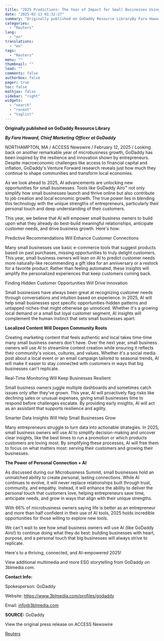 ```yaml
---
title: "2025 Predictions: The Year of Impact for Small Businesses Using AI"
date: "2025-02-13 01:32:27"
summary: "Originally published on GoDaddy Resource LibraryBy Fara Howard, Chief Marketing Officer at GoDaddyNORTHAMPTON, MA / ACCESS Newswire / February 12, 2025 / Looking back on another remarkable year of microbusiness growth, GoDaddy has been inspired by the resilience and innovation shown by entrepreneurs. Despite macroeconomic challenges like access to financial..."
categories:
  - "Reuters"
lang:
  - "en"
translations:
  - "en"
tags:
  - "Reuters"
menu: ""
thumbnail: ""
lead: ""
comments: false
authorbox: false
pager: true
toc: false
mathjax: false
sidebar: "right"
widgets:
  - "search"
  - "recent"
  - "taglist"
---
```


**Originally published on GoDaddy Resource Library**

***By Fara Howard, Chief Marketing Officer at GoDaddy***

NORTHAMPTON, MA / ACCESS Newswire / February 12, 2025 / Looking back on another remarkable year of microbusiness growth, GoDaddy has been inspired by the resilience and innovation shown by entrepreneurs. Despite macroeconomic challenges like access to financial capital and inflation, GoDaddy's Venture Forward research reveals just how much they continue to shape communities and transform local economies.

As we look ahead to 2025, AI advancements are unlocking new opportunities for small businesses. Tools like GoDaddy Airo™ not only simplify how small businesses launch and thrive online but also contribute to job creation and local economic growth. The true power lies in blending this technology with the unique strengths of entrepreneurs, particularly their personal touch and deep understanding of their customers.

This year, we believe that AI will empower small business owners to build upon what they already do best-build meaningful relationships, anticipate customer needs, and drive business growth. Here's how:

Predictive Recommendations Will Enhance Customer Connections

Many small businesses use basic e-commerce tools that suggest products based on past purchases, missing opportunities to truly delight customers. This year, small business owners will lean on AI to predict customer needs more naturally-like recommending a gift idea for an anniversary or a restock for a favorite product. Rather than feeling automated, these insights will amplify the personalized experiences that keep customers coming back.

Finding Hidden Customer Opportunities Will Drive Innovation

Small businesses have always been great at recognizing customer needs through conversations and intuition based on experience. In 2025, AI will help small businesses spot specific opportunities-hidden patterns and untapped niches-that might otherwise go unnoticed. Whether it's a growing local demand or a small but loyal customer segment, AI insights will complement the human instinct that sets small businesses apart.

**Localized Content Will Deepen Community Roots**

Creating marketing content that feels authentic and local takes time-time many small business owners don't have. Over the next year, small business owners will use AI to streamline content creation while ensuring it reflects their community's voices, cultures, and values. Whether it's a social media post about a local event or an email campaign tailored to seasonal trends, AI will make it easier to stay connected with customers in ways that big businesses can't replicate.

Real-Time Monitoring Will Keep Businesses Resilient

Small business owners juggle multiple dashboards and sometimes catch issues only after they've grown. This year, AI will proactively flag risks like declining sales or unusual expenses, giving small businesses time to respond before challenges escalate. By providing early insights, AI will act as an assistant that supports resilience and agility.

Smarter Data Insights Will Help Small Businesses Grow

Many entrepreneurs struggle to turn data into actionable strategies. In 2025, small business owners will use AI to simplify decision-making and uncover clear insights, like the best times to run a promotion or which products customers are loving most. By simplifying these processes, AI will free them to focus on what matters most: serving their customers and growing their businesses.

**The Power of Personal Connection + AI**

As discussed during our Microbusiness Summit, small businesses hold an unmatched ability to create personal, lasting connections. While AI continues to evolve, it will never replace relationships built through trust, community, and empathy. Instead, it will enhance the ability to deliver the personal touch that customers love, helping entrepreneurs save time, anticipate needs, and grow in ways that align with their unique strengths.

With 66% of microbusiness owners saying life is better as an entrepreneur and more than half confident in their use of AI tools, 2025 holds incredible opportunities for those willing to explore new tools.

We can't wait to see how small business owners will use AI (like GoDaddy Airo!) to continue doing what they do best: building businesses with heart, purpose, and a personal touch that big businesses will always strive to replicate.

Here's to a thriving, connected, and AI-empowered 2025!

View additional multimedia and more ESG storytelling from GoDaddy on 3blmedia.com.

**Contact Info:**

Spokesperson: GoDaddy

Website: https://www.3blmedia.com/profiles/godaddy

Email: info@3blmedia.com

**SOURCE:** GoDaddy

View the original press release on ACCESS Newswire

[Reuters](https://www.tradingview.com/news/reuters.com,2025-02-12:newsml_ACSXQxM7a:0/)
